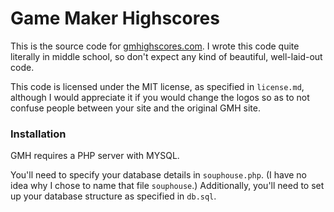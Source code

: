 # Game Maker Highscores

This is the source code for [gmhighscores.com](http://gmhighscores.com). I wrote this code quite literally in middle school, so don't expect any kind of beautiful, well-laid-out code.

This code is licensed under the MIT license, as specified in `license.md`, although I would appreciate it if you would change the logos so as to not confuse people between your site and the original GMH site.

### Installation

GMH requires a PHP server with MYSQL.

You'll need to specify your database details in `souphouse.php`. (I have no idea why I chose to name that file `souphouse`.) Additionally, you'll need to set up your database structure as specified in `db.sql`.
